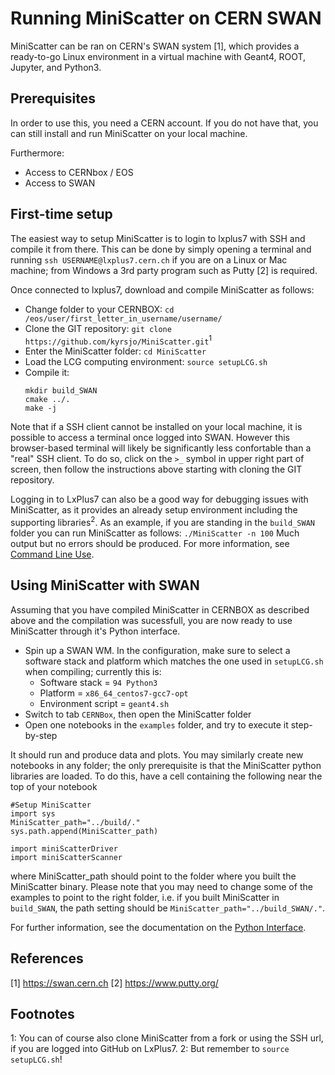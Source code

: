 # Running MiniScatter on CERN SWAN

MiniScatter can be ran on CERN's SWAN system [1], which provides a ready-to-go Linux environment in a virtual machine with Geant4, ROOT, Jupyter, and Python3.

## Prerequisites
In order to use this, you need a CERN account.
If you do not have that, you can still install and run MiniScatter on your local machine.

Furthermore:
 * Access to CERNbox / EOS
 * Access to SWAN

## First-time setup
The easiest way to setup MiniScatter is to login to lxplus7 with SSH and compile it from there.
This can be done by simply opening a terminal and running `ssh USERNAME@lxplus7.cern.ch` if you are on a Linux or Mac machine;
from Windows a 3rd party program such as Putty [2] is required.

Once connected to lxplus7, download and compile MiniScatter as follows:
 * Change folder to your CERNBOX:
   `cd /eos/user/first_letter_in_username/username/`
 * Clone the GIT repository:
   `git clone https://github.com/kyrsjo/MiniScatter.git`<sup>1</sup>
 * Enter the MiniScatter folder:
   `cd MiniScatter`
 * Load the LCG computing environment:
   `source setupLCG.sh`
 * Compile it:
   ```
   mkdir build_SWAN
   cmake ../.
   make -j
   ```

Note that if a SSH client cannot be installed on your local machine, it is possible to access a terminal once logged into SWAN.
However this browser-based terminal will likely be significantly less confortable than a "real" SSH client.
To do so, click on the  `>_` symbol in upper right part of screen, then follow the instructions above starting with cloning the GIT repository. 

Logging in to LxPlus7 can also be a good way for debugging issues with MiniScatter, as it provides an already setup environment including the supporting libraries<sup>2</sup>.
As an example, if you are standing in the `build_SWAN` folder you can run MiniScatter as follows:
`./MiniScatter -n 100`
Much output but no errors should be produced.
For more information, see [Command Line Use](CommandLineUse.md).

## Using MiniScatter with SWAN
Assuming that you have compiled MiniScatter in CERNBOX as described above and the compilation was sucessfull, you are now ready to use MiniScatter through it's Python interface.

 * Spin up a SWAN WM. In the configuration, make sure to select a software stack and platform which matches the one used in `setupLCG.sh` when compiling; currently this is:
   - Software stack = `94 Python3`
   - Platform = `x86_64_centos7-gcc7-opt`
   - Environment script = `geant4.sh`
 * Switch to tab `CERNBox`, then open the MiniScatter folder
 * Open one notebooks in the `examples` folder, and try to execute it step-by-step

It should run and produce data and plots. You may similarly create new notebooks in any folder; the only prerequisite is that the MiniScatter python libraries are loaded.
To do this, have a cell containing the following near the top of your notebook
```
#Setup MiniScatter
import sys
MiniScatter_path="../build/."
sys.path.append(MiniScatter_path)

import miniScatterDriver
import miniScatterScanner
````
where MiniScatter_path should point to the folder where you built the MiniScatter binary.
Please note that you may need to change some of the examples to point to the right folder, i.e. if you built MiniScatter in `build_SWAN`, the path setting should be `MiniScatter_path="../build_SWAN/."`.

For further information, see the documentation on the [Python Interface](PyInterface.md).

## References

[1] https://swan.cern.ch
[2] https://www.putty.org/

## Footnotes

1: You can of course also clone MiniScatter from a fork or using the SSH url, if you are logged into GitHub on LxPlus7.
2: But remember to `source setupLCG.sh`!

